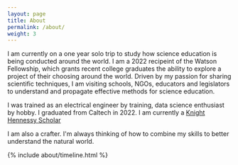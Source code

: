 ```yaml
---
layout: page
title: About
permalink: /about/
weight: 3
---
```


I am currently on a one year solo trip to study how science education is being conducted around the world. I am a 2022 recipeint of the Watson Fellowship, which grants recent college graduates the ability to explore a project of their choosing around the world. Driven by my passion for sharing scientific techniques, I am visiting schools, NGOs, educators and legislators to understand and propagate effective methods for science education.

I was trained as an electrical engineer by training, data science enthusiast by hobby. I graduated from Caltech in 2022. I am currently a [Knight Hennessy Scholar](https://knight-hennessy.stanford.edu/scholars)

I am also a crafter. I'm always thinking of how to combine my skills to better understand the natural world.

<div class="row">
{% include about/timeline.html %}
</div>
